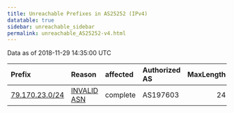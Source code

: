 ```yaml
---
title: Unreachable Prefixes in AS25252 (IPv4)
datatable: true
sidebar: unreachable_sidebar
permalink: unreachable_AS25252-v4.html
---
```


Data as of 2018-11-29 14:35:00 UTC


<div class="datatable-begin"></div>

| Prefix                                                 | Reason                                                                                                | affected   | Authorized AS   |   MaxLength | Anchor                                         |   unreachable /24s |
|:-------------------------------------------------------|:------------------------------------------------------------------------------------------------------|:-----------|:----------------|------------:|:-----------------------------------------------|-------------------:|
| [79.170.23.0/24](https://stat.ripe.net/79.170.23.0/24) | [INVALID ASN](https://rpki-validator.ripe.net/announcement-preview?asn=AS25252&prefix=79.170.23.0/24) | complete   | AS197603        |          24 | [RIPE](unreachable_RIPE_NCC_RPKI_Root-v4.html) |                  1 |

<div class="datatable-end"></div>